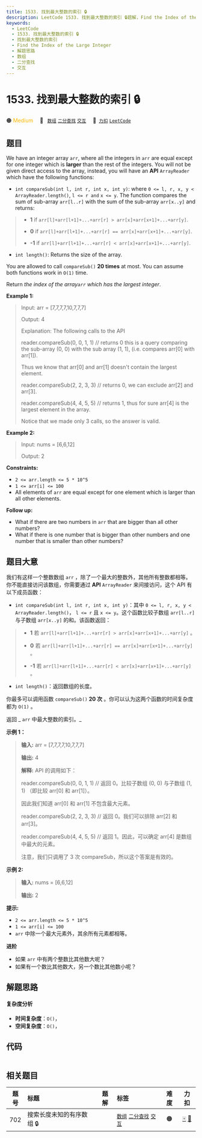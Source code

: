```yaml
---
title: 1533. 找到最大整数的索引 🔒
description: LeetCode 1533. 找到最大整数的索引 🔒题解，Find the Index of the Large Integer，包含解题思路、复杂度分析以及完整的 JavaScript 代码实现。
keywords:
  - LeetCode
  - 1533. 找到最大整数的索引 🔒
  - 找到最大整数的索引
  - Find the Index of the Large Integer
  - 解题思路
  - 数组
  - 二分查找
  - 交互
---
```


# 1533. 找到最大整数的索引 🔒

🟠 <font color=#ffb800>Medium</font>&emsp; 🔖&ensp; [`数组`](/tag/array.md) [`二分查找`](/tag/binary-search.md) [`交互`](/tag/interactive.md)&emsp; 🔗&ensp;[`力扣`](https://leetcode.cn/problems/find-the-index-of-the-large-integer) [`LeetCode`](https://leetcode.com/problems/find-the-index-of-the-large-integer)

## 题目

We have an integer array `arr`, where all the integers in `arr` are equal
except for one integer which is **larger** than the rest of the integers. You
will not be given direct access to the array, instead, you will have an
**API** `ArrayReader` which have the following functions:

  * `int compareSub(int l, int r, int x, int y)`: where `0 <= l, r, x, y < ArrayReader.length()`, `l <= r and` `x <= y`. The function compares the sum of sub-array `arr[l..r]` with the sum of the sub-array `arr[x..y]` and returns: 
> 
> * **1** if `arr[l]+arr[l+1]+...+arr[r] > arr[x]+arr[x+1]+...+arr[y]`.
> 
> * **0** if `arr[l]+arr[l+1]+...+arr[r] == arr[x]+arr[x+1]+...+arr[y]`.
> 
> * **-1** if `arr[l]+arr[l+1]+...+arr[r] < arr[x]+arr[x+1]+...+arr[y]`.
  * `int length()`: Returns the size of the array.

You are allowed to call `compareSub()` **20 times** at most. You can assume
both functions work in `O(1)` time.

Return _the index of the array`arr` which has the largest integer_.



**Example 1:**

> Input: arr = [7,7,7,7,10,7,7,7]
> 
> Output: 4
> 
> Explanation: The following calls to the API
> 
> reader.compareSub(0, 0, 1, 1) // returns 0 this is a query comparing the sub-array (0, 0) with the sub array (1, 1), (i.e. compares arr[0] with arr[1]).
> 
> Thus we know that arr[0] and arr[1] doesn't contain the largest element.
> 
> reader.compareSub(2, 2, 3, 3) // returns 0, we can exclude arr[2] and arr[3].
> 
> reader.compareSub(4, 4, 5, 5) // returns 1, thus for sure arr[4] is the largest element in the array.
> 
> Notice that we made only 3 calls, so the answer is valid.

**Example 2:**

> Input: nums = [6,6,12]
> 
> Output: 2

**Constraints:**

  * `2 <= arr.length <= 5 * 10^5`
  * `1 <= arr[i] <= 100`
  * All elements of `arr` are equal except for one element which is larger than all other elements.



**Follow up:**

  * What if there are two numbers in `arr` that are bigger than all other numbers?
  * What if there is one number that is bigger than other numbers and one number that is smaller than other numbers?


## 题目大意

我们有这样一个整数数组 `arr` ，除了一个最大的整数外，其他所有整数都相等。你不能直接访问该数组，你需要通过 **API** `ArrayReader`
来间接访问，这个 API 有以下成员函数：

  * `int compareSub(int l, int r, int x, int y)`：其中 `0 <= l, r, x, y < ArrayReader.length()`， `l <= r` 且 `x <= y`。这个函数比较子数组 `arr[l..r]` 与子数组 `arr[x..y]` 的和。该函数返回： 
> 
> * **1**  若 `arr[l]+arr[l+1]+...+arr[r] > arr[x]+arr[x+1]+...+arr[y]` 。
> 
> * **0**  若 `arr[l]+arr[l+1]+...+arr[r] == arr[x]+arr[x+1]+...+arr[y]` 。
> 
> * **-1**  若 `arr[l]+arr[l+1]+...+arr[r] < arr[x]+arr[x+1]+...+arr[y]` 。
  * `int length()`：返回数组的长度。

你最多可以调用函数 `compareSub()` **20 次** 。你可以认为这两个函数的时间复杂度都为 `O(1)` 。

返回 _ `arr` 中最大整数的索引。_



**示例 1：**

> 
> 
> 
> 
> 
> **输入:** arr = [7,7,7,7,10,7,7,7]
> 
> **输出:** 4
> 
> **解释:** API 的调用如下：
> 
> reader.compareSub(0, 0, 1, 1) // 返回 0。比较子数组 (0, 0) 与子数组 (1, 1) （即比较 arr[0] 和 arr[1]）。
> 
> 因此我们知道 arr[0] 和 arr[1] 不包含最大元素。
> 
> reader.compareSub(2, 2, 3, 3) // 返回 0。我们可以排除 arr[2] 和 arr[3]。
> 
> reader.compareSub(4, 4, 5, 5) // 返回 1。因此，可以确定 arr[4] 是数组中最大的元素。
> 
> 注意，我们只调用了 3 次 compareSub，所以这个答案是有效的。
> 
> 

**示例 2:**

> 
> 
> 
> 
> 
> **输入:** nums = [6,6,12]
> 
> **输出:** 2
> 
> 



**提示:**

  * `2 <= arr.length <= 5 * 10^5`
  * `1 <= arr[i] <= 100`
  * `arr` 中除一个最大元素外，其余所有元素都相等。



**进阶**

  * 如果 `arr` 中有两个整数比其他数大呢？
  * 如果有一个数比其他数大，另一个数比其他数小呢？


## 解题思路

#### 复杂度分析

- **时间复杂度**：`O()`，
- **空间复杂度**：`O()`，

## 代码

```javascript

```

## 相关题目

<!-- prettier-ignore -->
| 题号 | 标题 | 题解 | 标签 | 难度 | 力扣 |
| :------: | :------ | :------: | :------ | :------: | :------: |
| 702 | 搜索长度未知的有序数组 🔒 |  |  [`数组`](/tag/array.md) [`二分查找`](/tag/binary-search.md) [`交互`](/tag/interactive.md) | 🟠 | [🀄️](https://leetcode.cn/problems/search-in-a-sorted-array-of-unknown-size) [🔗](https://leetcode.com/problems/search-in-a-sorted-array-of-unknown-size) |